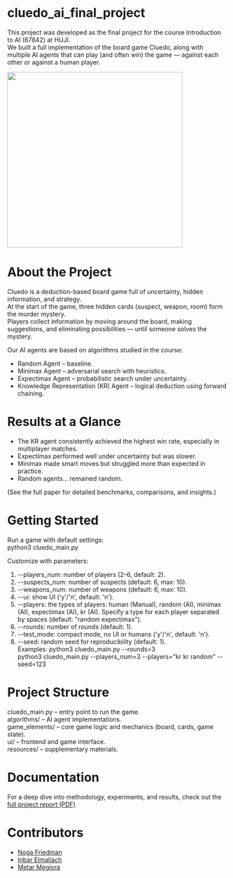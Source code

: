 # cluedo_ai_final_project

This project was developed as the final project for the course Introduction to AI (67842) at HUJI.  
We built a full implementation of the board game Cluedo, along with multiple AI agents that can play (and often win) the game — against each other or against a human player.

<img src="https://github.com/user-attachments/assets/9b8e035e-a997-48d8-b5f3-7d3303ac26fe" width="400">

# About the Project
Cluedo is a deduction-based board game full of uncertainty, hidden information, and strategy.  
At the start of the game, three hidden cards (suspect, weapon, room) form the murder mystery.  
Players collect information by moving around the board, making suggestions, and eliminating possibilities — until someone solves the mystery.  

Our AI agents are based on algorithms studied in the course:
- Random Agent – baseline.
- Minimax Agent – adversarial search with heuristics.
- Expectimax Agent – probabilistic search under uncertainty.
- Knowledge Representation (KR) Agent – logical deduction using forward chaining.

# Results at a Glance
- The KR agent consistently achieved the highest win rate, especially in multiplayer matches.  
- Expectimax performed well under uncertainty but was slower.
- Minimax made smart moves but struggled more than expected in practice.
- Random agents... remained random.

(See the full paper for detailed benchmarks, comparisons, and insights.)

# Getting Started
Run a game with default settings:  
python3 cluedo_main.py

Customize with parameters:  
1. --players_num: number of players (2–6, default: 2).  
2. --suspects_num: number of suspects (default: 6, max: 10).  
3. --weapons_num: number of weapons (default: 6, max: 10).  
4. --ui: show UI ('y'/'n', default: 'n').  
5. --players: the types of players: human (Manual), random (AI), minimax (AI), expectimax (AI), kr (AI). Specify a type for each player separated by spaces (default: "random expectimax").  
6. --rounds: number of rounds (default: 1).  
7. --test_mode: compact mode, no UI or humans ('y'/'n', default: 'n').  
8. --seed: random seed for reproducibility (default: 1).  
Examples:
python3 cluedo_main.py --rounds=3  
python3 cluedo_main.py --players_num=3 --players="kr kr random" --seed=123  

# Project Structure
cluedo_main.py – entry point to run the game.  
algorithms/ – AI agent implementations.  
game_elements/ – core game logic and mechanics (board, cards, game state).  
ui/ – frontend and game interface.  
resources/ – supplementary materials.  

# Documentation
For a deep dive into methodology, experiments, and results, check out the [full project report (PDF)](https://github.com/user-attachments/files/22604572/67842_Final_project_documentation_-_Cluedo_final.1.pdf)

# Contributors
- [Noga Friedman](mailto:noga.fri@mail.huji.ac.il)  
- [Inbar Elmaliach](mailto:inbar.elmaliach@mail.huji.ac.il)  
- [Metar Megiora](mailto:metar.megiora@mail.huji.ac.il)
